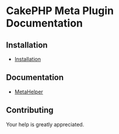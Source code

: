 # CakePHP Meta Plugin Documentation

## Installation
* [Installation](Install.md)

## Documentation
* [MetaHelper](MetaHelper.md)

## Contributing
Your help is greatly appreciated.
